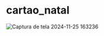 # cartao_natal

![Captura de tela 2024-11-25 163236](https://github.com/user-attachments/assets/652647ac-efaa-465d-8d0b-c4927f30df28)

 
